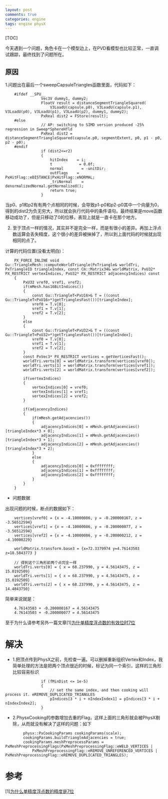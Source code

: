 ```yaml
---
layout: post
comments: true
categories: engine
tags: engine physX
---
```


[TOC]

今天遇到一个问题，角色卡在一个模型边上，在PVD看模型也比较正常，一直调试跟踪，最终找到了问题所在。

## 原因

1.问题出在最后一个sweepCapsuleTriangles函数里面，代码如下：

```
	#ifdef __SPU__
				Vec3V dummy1, dummy2;
				FloatV result = distanceSegmentTriangleSquared(
					V3LoadU(capsule.p0), V3LoadU(capsule.p1), V3LoadU(p0), V3LoadU(p1), V3LoadU(p2), dummy1, dummy2);
				PxReal dist2 = FStore(result);
	#else
				// AP: switching to SIMD version produced -25% regression in Sweep*SphereHfld
				PxReal dist2 = distanceSegmentTriangleSquared(capsule.p0, segmentExtent, p0, p1 - p0, p2 - p0);
	#endif
				if (dist2<=r2)
				{
					hitIndex    = i;
					t            = 0.0f;
					normal        = -unitDir;
					outFlags    = PxHitFlag::eDISTANCE|PxHitFlag::eNORMAL;
					_triNormal    = denormalizedNormal.getNormalized();
					return true;
				}
```

当p0、p1和p2有有两个点相同的时候，会导致p1-p0和p2-p0其中一个向量为0，得到的dist2为负无穷大，所以就会执行代码中的条件语句。最终结果是move函数移动成功了，但是只移动了0的位移，表现上就是一直卡在那个地方。

2. 至于顶点一样的情况，其实并不是完全一样，而是有很小的差异。再加上浮点数运算会丢失精度，这个很小的差异被抹掉了，所以到上面代码的时候就出现相同的点了。

计算的代码位置(没看太明白)：

```
	PX_FORCE_INLINE void Gu::TriangleMesh::computeWorldTriangle(PxTriangle& worldTri, PxTriangleID triangleIndex, const Cm::Matrix34& worldMatrix, PxU32* PX_RESTRICT vertexIndices, PxU32* PX_RESTRICT adjacencyIndices) const
	{
		PxU32 vref0, vref1, vref2;
		if(mMesh.has16BitIndices())
		{
			const Gu::TriangleT<PxU16>& T = ((const Gu::TriangleT<PxU16>*)getTrianglesFast())[triangleIndex];
			vref0 = T.v[0];
			vref1 = T.v[1];
			vref2 = T.v[2];
		}
		else
		{
			const Gu::TriangleT<PxU32>& T = ((const Gu::TriangleT<PxU32>*)getTrianglesFast())[triangleIndex];
			vref0 = T.v[0];
			vref1 = T.v[1];
			vref2 = T.v[2];
		}
		const PxVec3* PX_RESTRICT vertices = getVerticesFast();
		worldTri.verts[0] = worldMatrix.transform(vertices[vref0]);
		worldTri.verts[1] = worldMatrix.transform(vertices[vref1]);
		worldTri.verts[2] = worldMatrix.transform(vertices[vref2]);
	
		if(vertexIndices)
		{
			vertexIndices[0] = vref0;
			vertexIndices[1] = vref1;
			vertexIndices[2] = vref2;
		}

		if(adjacencyIndices)
		{
			if(mMesh.getAdjacencies())
			{
				adjacencyIndices[0] = mMesh.getAdjacencies()[triangleIndex*3 + 0];
				adjacencyIndices[1] = mMesh.getAdjacencies()[triangleIndex*3 + 1];
				adjacencyIndices[2] = mMesh.getAdjacencies()[triangleIndex*3 + 2];
			}
			else
			{
				adjacencyIndices[0] = 0xffffffff;
				adjacencyIndices[1] = 0xffffffff;
				adjacencyIndices[2] = 0xffffffff;
			}
		}
	}
```

* 问题数据

出现问题的时候，断点的数据如下：
```
	vertices[vref0] = {x = -4.10000086, y = -0.200000167, z = -3.56512594}
	vertices[vref1] = {x = -4.10000086, y = -0.200000077, z = -3.56512594}
	vertices[vref2] = {x = -4.10000086, y = -0.200000212, z = -4.10000229}

	worldMatrix.transform.base3 = {x=72.3379974 y=4.76143503 z=18.5843773 }

	// 得到这个三角形前两个点完全一样
	worldTri.verts[0] = { x = 68.237990, y = 4.56143475, z = 15.0192509}
	worldTri.verts[1] = { x = 68.237990, y = 4.56143475, z = 15.0192509}
	worldTri.verts[2] = { x = 68.237990, y = 4.56143475, z = 14.4843750}
```
简单来说就是：
```
	4.76143503 + -0.200000167 = 4.56143475
	4.76143503 + -0.200000077 = 4.56143475
```
至于为什么请参考另外一篇文章[1][为什单精度浮点数的有效位时7位](http://pkxpp.github.io/2019/11/13/%E4%B8%BA%E4%BB%80%E4%B9%88%E5%8D%95%E7%B2%BE%E5%BA%A6%E6%B5%AE%E7%82%B9%E6%95%B0%E7%9A%84%E7%B2%BE%E5%BA%A6%E6%98%AF7%E4%BD%8D/)


# 解决

* 1.把顶点传到PhysX之前，先检查一遍。可以删掉重新组织Vertex和Index，我简单处理的方法是把两个顶点很近的时候，标记为同一个索引，这样的三角形比较容易标识
```
				if (fMinDist <= 1e-5)
				{
					// set the same index, and then cooking will process it. eREMOVE_DUPLICATED_TRIANGLES
					pIndices[3 * i + nIndexIndex1] = pIndices[3 * i + nIndexIndex2];
				}
```

* 2.PhysxCooking的参数增加去重的Flag，这样上面的三角形就会被PhysX剔除，从而就没有解决了这样的问题：如下

```
		physx::PxCookingParams cookingParams(scale);
		cookingParams.buildTriangleAdjacencies = true;
		cookingParams.meshPreprocessParams = PxMeshPreprocessingFlags(PxMeshPreprocessingFlag::eWELD_VERTICES |
			PxMeshPreprocessingFlag::eREMOVE_UNREFERENCED_VERTICES | PxMeshPreprocessingFlag::eREMOVE_DUPLICATED_TRIANGLES);
```

# 参考
[1][为什么单精度浮点数的精度是7位](http://pkxpp.github.io/2019/11/13/%E4%B8%BA%E4%BB%80%E4%B9%88%E5%8D%95%E7%B2%BE%E5%BA%A6%E6%B5%AE%E7%82%B9%E6%95%B0%E7%9A%84%E7%B2%BE%E5%BA%A6%E6%98%AF7%E4%BD%8D/)